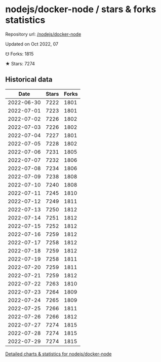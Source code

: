 # nodejs/docker-node / stars & forks statistics

Repository url: [/nodejs/docker-node](https://github.com/nodejs/docker-node)

Updated on Oct 2022, 07

☋ Forks: 1815

★ Stars: 7274

## Historical data
| Date | Stars | Forks |
|------|-------|-------|
| 2022-06-30 | 7222 | 1801 | 
| 2022-07-01 | 7223 | 1801 | 
| 2022-07-02 | 7226 | 1802 | 
| 2022-07-03 | 7226 | 1802 | 
| 2022-07-04 | 7227 | 1801 | 
| 2022-07-05 | 7228 | 1802 | 
| 2022-07-06 | 7231 | 1805 | 
| 2022-07-07 | 7232 | 1806 | 
| 2022-07-08 | 7234 | 1806 | 
| 2022-07-09 | 7238 | 1808 | 
| 2022-07-10 | 7240 | 1808 | 
| 2022-07-11 | 7245 | 1810 | 
| 2022-07-12 | 7249 | 1811 | 
| 2022-07-13 | 7250 | 1812 | 
| 2022-07-14 | 7251 | 1812 | 
| 2022-07-15 | 7252 | 1812 | 
| 2022-07-16 | 7259 | 1812 | 
| 2022-07-17 | 7258 | 1812 | 
| 2022-07-18 | 7259 | 1812 | 
| 2022-07-19 | 7258 | 1811 | 
| 2022-07-20 | 7259 | 1811 | 
| 2022-07-21 | 7259 | 1812 | 
| 2022-07-22 | 7263 | 1810 | 
| 2022-07-23 | 7264 | 1809 | 
| 2022-07-24 | 7265 | 1809 | 
| 2022-07-25 | 7266 | 1811 | 
| 2022-07-26 | 7266 | 1812 | 
| 2022-07-27 | 7274 | 1815 | 
| 2022-07-28 | 7274 | 1815 | 
| 2022-07-29 | 7274 | 1815 | 


[Detailed charts & statistics for nodejs/docker-node](https://reviewgithub.com/rep/nodejs/docker-node)
